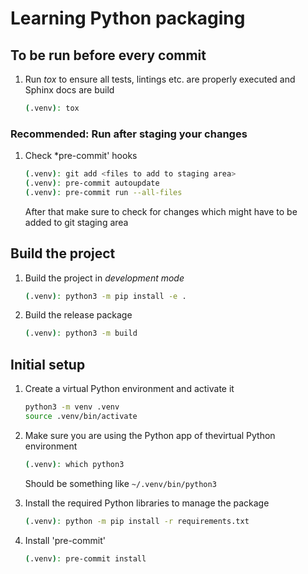 # Learning Python packaging

## To be run before every commit

1)  Run *tox* to ensure all tests, lintings etc. are properly executed and Sphinx docs are build

    ```bash
    (.venv): tox
    ```

### Recommended: Run after staging your changes

1) Check *pre-commit' hooks

    ```bash
    (.venv): git add <files to add to staging area>
    (.venv): pre-commit autoupdate
    (.venv): pre-commit run --all-files
    ```

    After that make sure to check for changes which might have to be added to git staging area

## Build the project

1) Build the project in *development mode*

    ```bash
    (.venv): python3 -m pip install -e .
    ```

2) Build the release package

    ```bash
    (.venv): python3 -m build
    ```

## Initial setup

1) Create a virtual Python environment and activate it

    ```bash
    python3 -m venv .venv
    source .venv/bin/activate
    ```

2) Make sure you are using the Python app of thevirtual Python environment

    ```bash
    (.venv): which python3
    ```

    Should be something like `~/.venv/bin/python3`

3) Install the required Python libraries to manage the package

    ```bash
    (.venv): python -m pip install -r requirements.txt
    ```

4) Install 'pre-commit'

    ```bash
    (.venv): pre-commit install

    ```
